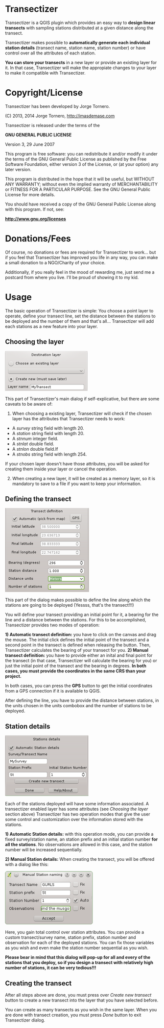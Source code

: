 Transectizer
============

Transectizer is a QGIS plugin which provides an easy way to **design linear transects** with sampling stations distributed at a given distance along the transect.

Transectizer makes possible to **automatically generate each individual station details** (transect name, station name, station number) or have control over all the attributes of each station.

**You can store your transects** in a new layer or provide an existing layer for it. In that case, Transectizer will make the appropiate changes to your layer to make it compatible with Transectizer.

Copyright/License
=================

Transectizer has been developed by Jorge Tornero.

(C) 2013, 2014 Jorge Tornero, http://imasdemase.com

Transectizer is released under the terms of the

**GNU GENERAL PUBLIC LICENSE**

Version 3, 29 June 2007


This program is free software: you can redistribute it and/or modify it under the terms of the GNU General Public License as published by the Free Software Foundation, either version 3 of the License, or (at your option) any later version.

This program is distributed in the hope that it will be useful, but WITHOUT ANY WARRANTY; without even the implied warranty of MERCHANTABILITY or FITNESS FOR A PARTICULAR PURPOSE. See the GNU General Public License for more details.

You should have received a copy of the GNU General Public License along with this program. If not, see:

**http://www.gnu.org/licenses**

Donations/Fees
==============

Of course, no donations or fees are required for Transectizer to work... but if you feel that Transectizer has improved you life in any way, you can make a small donation to a NGO/Charity of your choice.

Additionally, if you really feel in the mood of rewarding me, just send me a postcard from where you live. I'll be proud of showing it to my kid. 


Usage
=====

The basic operation of Transectizer is simple: You choose a point layer to operate, define your transect line, set the distance between the stations to be deployed and the number of them and that's all... Transectizer will add each stations as a new feature into your layer.

Choosing the layer
------------------

![Alt text](./screenshots/choosing_layer.png "Choosing layer in Transectizer")

This part of Transectizer's main dialog if self-explicative, but there are some caveats to be aware of:

1) When choosing a existing layer, Transectizer will check if the chosen layer has the attributes that Transectizer needs to work:

- A *survey* string field with length 20.
- A *station* string field with length 20.
- A *stnnum* integer field.
- A *stnlat* double field.
- A *stnlon* double field.If 
- A *stnobs* string field with length 254.

If your chosen layer doesn't have those attributes, you will be
asked for creating them inside your layer or cancel the operation.

2) When creating a new layer, it will be created as a memory layer, so it is mandatory to save to a file if you want to keep your information.

Defining the transect
---------------------

![Alt text](./screenshots/transect_definition.png "Defining the transect in Transectizer")

This part of the dialog makes possible to define the line along which the stations are going to be deployed (Yessss, that's the transect!!!)

You will define your transect providing an initial point for it, a bearing for the line and a distance between the stations. For this to be accomplished, Transectizer provides two modes of operation:

**1) Automatic transect definition:** you have to click on the canvas and drag the mouse. The initial click defines the initial point of the transect and a second point in the transect is defined when releasing the button. Then, Transectizer calculates the bearing  of your transect for you. 
**2) Manual transect definition:** you have to provide either an inital and final point for the transect (in that case, Transectizer will calculate the bearing for you) or just the initial point of the transect and the bearing in degrees. **In both cases, you must provide the coordinates in the same CRS than your project.**

In both cases, you can press the **GPS** button to get the initial coordinates from a GPS connection if it is available to QGIS.

After defining the line, you have to provide the distance between stations, in the units chosen in the units combobox and the number of stations to be deployed.

Station details
---------------
![Alt text](./screenshots/station_details.png "Defining the transect in Transectizer")

Each of the stations deployed will have some information associated. A transectizer enabled layer has some attributes (see *Choosing the layer* section above)  Transectizer has two operation modes that give the user some control and customization over the information stored with the stations.

**1) Automatic Station details:** with this operation mode, you can provide a fixed survey/station name, an station prefix and an initial station number **for all the stations**. No observations are allowed in this case, and the station number will be increased sequentially.

**2) Manual Station details:** When creating the transect, you will be offered with a dialog like this: 

![Alt text](./screenshots/manual_naming.png "Defining the transect in Transectizer")

Here, you gain total control over station attributes. You can provide a custom transect/survey name, station prefix, station number and observation for each of the deployed stations. You can fix those variables as you wish and even make the station number sequential as you wish.

**Please bear in mind that this dialog will pop-up for all and every of the stations that you deploy, so if you design a transect with relatively high number of stations, it can be very tedious!!!**

Creating the transect
---------------------
After all steps above are done, you must press over *Create new transect* button to create a new transect into the layer that you have selected before.

You can create as many transects as you wish in the same layer. When you are done with transect creation, you must press *Done* button to exit Transectizer dialog.


